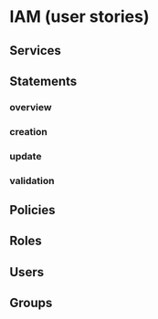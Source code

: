 # IAM (user stories)

## Services

## Statements  

### overview

### creation

### update

### validation

## Policies

## Roles

## Users

## Groups
